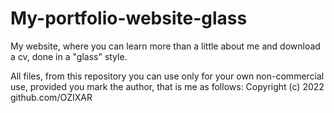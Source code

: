 # My-portfolio-website-glass

My website, where you can learn more than a little about me and download a cv, done in a "glass" style.

All files, from this repository you can use only for your own non-commercial use, provided you mark the author, that is me as follows: 
Copyright (c) 2022 github.com/OZIXAR